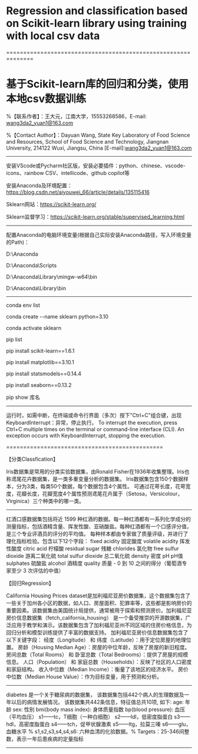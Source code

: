 # Regression and classification based on Scikit-learn library using training with local csv data
==============================================================
# 基于Scikit-learn库的回归和分类，使用本地csv数据训练

%【联系作者】：王大元，江南大学，15553268586，E-mail: wang3da2_yuan1@163.com

%【Contact Author】：Dayuan Wang, State Key Laboratory of Food Science and Resources, School of Food Science and Technology, Jiangnan University, 214122 Wuxi, Jiangsu, China [E-mail]:wang3da2_yuan1@163.com 
______________________________
安装VScode或Pycharm社区版，安装必要插件：python、chinese、vscode-icons、rainbow CSV、intellicode、github copilot等

安装Anaconda及环境配置：https://blog.csdn.net/aiyouwei_66/article/details/135115416

Sklearn网站：https://scikit-learn.org/

Sklearn监督学习：https://scikit-learn.org/stable/supervised_learning.html

______________________________
配置Anaconda的电脑环境变量(根据自己实际安装Anaconda路径，写入环境变量的Path)：

D:\Anaconda

D:\Anaconda\Scripts

D:\Anaconda\Library\mingw-w64\bin

D:\Anaconda\Library\bin

______________________________
conda env list

conda create --name sklearn python=3.10

conda activate sklearn

pip list

pip install scikit-learn==1.6.1

pip install matplotlib==3.10.1

pip install statsmodels==0.14.4

pip install seaborn==0.13.2

pip show 库名

______________________________
运行时，如需中断，在终端或命令行界面（多次）按下"Ctrl+C"组合键，出现KeyboardInterrupt：异常，停止执行。
To interrupt the execution, press Ctrl+C multiple times on the terminal or command-line interface (CLI). An exception occurs with KeyboardInterrupt, stopping the execution.

==============================================

【分类Classfication】

Iris数据集是常用的分类实验数据集，由Ronald Fisher在1936年收集整理。Iris也称鸢尾花卉数据集，是一类多重变量分析的数据集。
Iris数据集包含150个数据样本，分为3类，每类50个数据，每个数据包含4个属性。
可通过花萼长度，花萼宽度，花瓣长度，花瓣宽度4个属性预测鸢尾花卉属于（Setosa，Versicolour，Virginica）三个种类中的哪一类。
______________________________

红酒口感数据集包括将近 1599 种红酒的数据。每一种红酒都有一系列化学成分的测量指标，包括酒精含量、挥发性酸、亚硝酸盐。每种红酒都有一个口感评分值，是三个专业评酒员的评分的平均值。
每种样本都由专家做了质量评级，并进行了理化指标检验。包含以下12个字段：
fixed acidity 固定酸度
volatile acidity 挥发性酸度
citric acid 柠檬酸
residual sugar 残糖
chlorides 氯化物
free sulfur dioxide 游离二氧化硫
total sulfur dioxide 总二氧化硫
density 密度
pH pH值
sulphates 硫酸盐
alcohol 酒精度
quality 质量 - 0 到 10 之间的得分（葡萄酒专家至少 3 次评估的中值）



【回归Regression】

‌‌California Housing Prices dataset‌是加利福尼亚房价数据集‌，这个数据集包含了一些关于加州各小区的数据，如人口、房屋面积、犯罪率等，这些都是影响房价的重要因素。该数据集由美国统计局提供，通常被用于探索和预测房价‌。加利福尼亚房价信息数据集（fetch_california_housing） 是一个备受推崇的开源数据集，广泛应用于教学和演示。该数据集包含了加利福尼亚州不同区域的住房价格信息，为回归分析和模型训练提供了丰富的数据支持。
加利福尼亚房价信息数据集包含了以下关键字段：
经度（Longitude） 和 纬度（Latitude）：用于定位房屋的地理位置。
房龄（Housing Median Age）：房屋的中位年龄，反映了房屋的新旧程度。
房间总数（Total Rooms） 和 卧室总数（Total Bedrooms）：提供了房屋的规模信息。
人口（Population） 和 家庭总数（Households）：反映了社区的人口密度和家庭结构。
收入中位数（Median Income）：衡量了该地区的经济水平。
房价中位数（Median House Value）：作为目标变量，用于预测和分析。
______________________________

diabetes 是一个关于糖尿病的数据集， 该数据集包括442个病人的生理数据及一年以后的病情发展情况。
该数据集共442条信息，特征值总共10项, 如下:
age: 年龄
sex: 性别
bmi(body mass index): 身体质量指数
bp(blood pressure): 血压（平均血压）
s1——tc，T细胞（一种白细胞）
s2——ldl，低密度脂蛋白
s3——hdl，高密度脂蛋白
s4——tch，促甲状腺激素
s5——ltg，拉莫三嗪
s6——glu，血糖水平
% s1,s2,s3,s4,s4,s6: 六种血清的化验数据。%
Targets：25-346间整数，表示一年后患疾病的定量指标
______________________________________________
